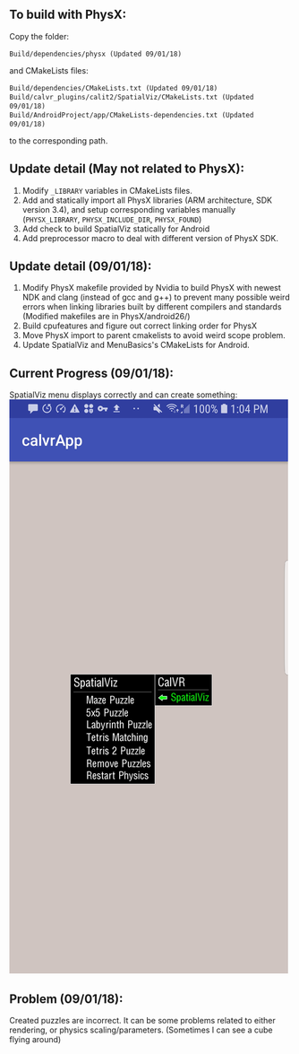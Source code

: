 ## To build with PhysX:

Copy the folder:
```
Build/dependencies/physx (Updated 09/01/18)
```
and CMakeLists files:
```
Build/dependencies/CMakeLists.txt (Updated 09/01/18)
Build/calvr_plugins/calit2/SpatialViz/CMakeLists.txt (Updated 09/01/18)
Build/AndroidProject/app/CMakeLists-dependencies.txt (Updated 09/01/18)
```
to the corresponding path.

## Update detail (May not related to PhysX):

1. Modify `_LIBRARY` variables in CMakeLists files.
2. Add and statically import all PhysX libraries (ARM architecture, SDK version 3.4), and setup corresponding variables manually (`PHYSX_LIBRARY`, `PHYSX_INCLUDE_DIR`, `PHYSX_FOUND`)
3. Add check to build SpatialViz statically for Android
4. Add preprocessor macro to deal with different version of PhysX SDK. 

## Update detail (09/01/18):

1. Modify PhysX makefile provided by Nvidia to build PhysX with newest NDK and clang (instead of gcc and g++) to prevent many possible weird errors when linking libraries built by different compilers and standards (Modified makefiles are in PhysX/android26/)
2. Build cpufeatures and figure out correct linking order for PhysX
3. Move PhysX import to parent cmakelists to avoid weird scope problem.
4. Update SpatialViz and MenuBasics's CMakeLists for Android.

## Current Progress (09/01/18):

SpatialViz menu displays correctly and can create something:
![Screenshot](https://github.com/WeichenLiu/CalVR_for_Android/blob/PhysX/Note/Screenshot_2.jpg)

## Problem (09/01/18):

Created puzzles are incorrect. It can be some problems related to either rendering, or physics scaling/parameters. (Sometimes I can see a cube flying around)
